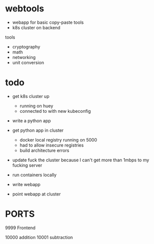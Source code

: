 # webtools


- webapp for basic copy-paste tools
- k8s cluster on backend 



tools 
- cryptography
- math
- networking
- unit conversion





# todo 
- get k8s cluster up 
    - running on huey 
    - connected to with new kubeconfig
- write a python app
- get python app in cluster 
    - docker local registry running on 5000
    - had to allow insecure registries 
    - build architecture errors 
- update fuck the cluster because I can't get more than 1mbps to my fucking server

- run containers locally 


- write webapp 
- point webapp at cluster 



# PORTS
9999  Frontend

10000 addition
10001 subtraction